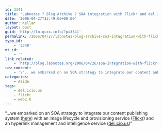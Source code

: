 ```yaml
---
id: 3341
title: 'Labnotes ? Blog Archive ? SOA integration with Flickr and del.icio.us'
date: '2006-04-27T13:49:00+00:00'
author: Kellan
layout: post
guid: 'http://lm.quxx.info/?p=3341'
permalink: /2006/04/27/labnotes-blog-archive-soa-integration-with-flickr-and-delicious/
typo_id:
    - '3340'
mt_id:
    - ''
link_related:
    - 'http://blog.labnotes.org/2006/04/26/soa-integration-with-flickr-and-delicious/'
raw_content:
    - '\"...we embarked on an SOA strategy to integrate our content publishing system (<a href=\"http://blog.labnotes.org//\">here</a>) with an image lifecycle and provisioning service (<a href=\"http://flickr.com/\">Flickr</a>) and an hyperlink management and intelligence service (<a href=\"http://del.icio.us/\">del.icio.us</a>)\"'
categories:
    - Aside
tags:
    - del.icio.us
    - flickr
    - web2.0
---
```


“…we embarked on an SOA strategy to integrate our content publishing system ([here](http://blog.labnotes.org//)) with an image lifecycle and provisioning service ([Flickr](http://flickr.com/)) and an hyperlink management and intelligence service ([del.icio.us](http://del.icio.us/))”